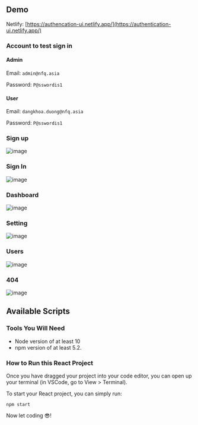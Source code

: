 ## Demo
Netlify: [https://authencation-ui.netlify.app/](https://authentication-ui.netlify.app/)
### Account to test sign in

#### Admin

Email: `admin@nfq.asia`

Password: `P@sswordis1`

#### User
Email: `dangkhoa.duong@nfq.asia`

Password: `P@sswordis1`

### Sign up

![image](https://user-images.githubusercontent.com/104960618/171363315-5b1b04b3-2e5c-434a-a5b2-fc0bb5417944.png)

### Sign In

![image](https://user-images.githubusercontent.com/104960618/171379415-de0d8bfc-bc11-476a-9601-6429da150b3f.png)

### Dashboard

![image](https://user-images.githubusercontent.com/104960618/171609846-6ff6637d-a8a4-42aa-8510-69c262deeaad.png)

### Setting

![image](https://user-images.githubusercontent.com/104960618/171609867-eeb9b383-8e4e-438b-ae04-2c5857c3a3ce.png)

### Users

![image](https://user-images.githubusercontent.com/104960618/171831519-09b7d31e-e479-4e84-a414-f09a3431eb32.png)


### 404

![image](https://user-images.githubusercontent.com/104960618/171609899-98a0f797-960a-496a-9da7-02222c78d417.png)


## Available Scripts

### Tools You Will Need

- Node version of at least 10
- npm version of at least 5.2.

### How to Run this React Project

Once you have dragged your project into your code editor, you can open up your terminal (in VSCode, go to View > Terminal).

To start your React project, you can simply run:

`npm start`

Now let coding 😎!

